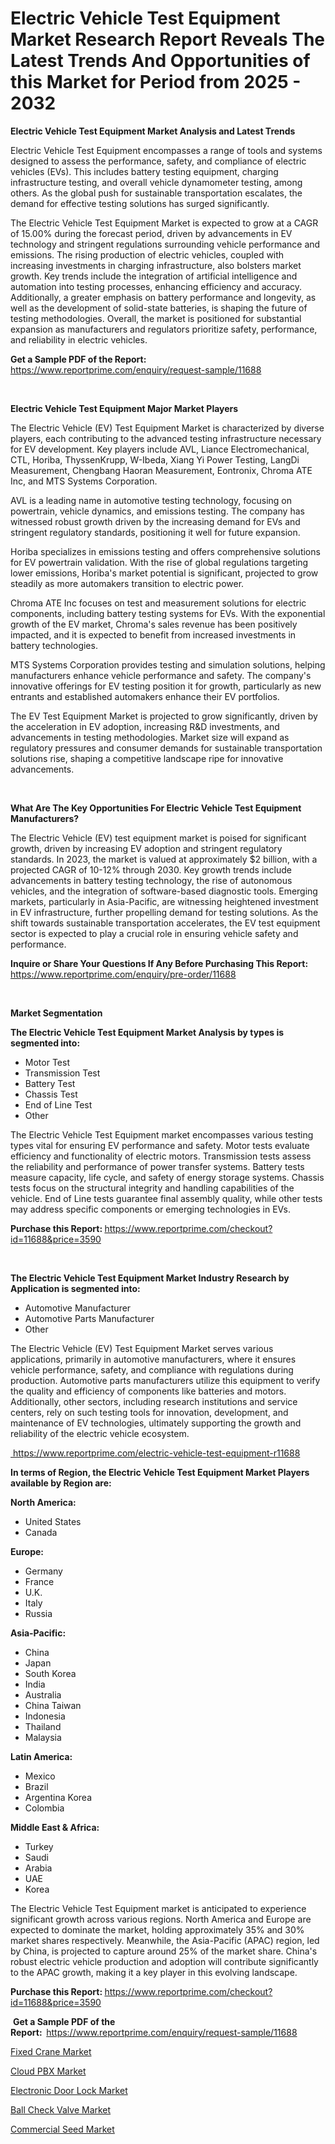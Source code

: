 <p><h1>Electric Vehicle Test Equipment Market Research Report Reveals The Latest Trends And Opportunities of this Market for Period from 2025 - 2032</h1></p><p><strong>Electric Vehicle Test Equipment Market Analysis and Latest Trends</strong></p>
<p><p>Electric Vehicle Test Equipment encompasses a range of tools and systems designed to assess the performance, safety, and compliance of electric vehicles (EVs). This includes battery testing equipment, charging infrastructure testing, and overall vehicle dynamometer testing, among others. As the global push for sustainable transportation escalates, the demand for effective testing solutions has surged significantly.</p><p>The Electric Vehicle Test Equipment Market is expected to grow at a CAGR of 15.00% during the forecast period, driven by advancements in EV technology and stringent regulations surrounding vehicle performance and emissions. The rising production of electric vehicles, coupled with increasing investments in charging infrastructure, also bolsters market growth. Key trends include the integration of artificial intelligence and automation into testing processes, enhancing efficiency and accuracy. Additionally, a greater emphasis on battery performance and longevity, as well as the development of solid-state batteries, is shaping the future of testing methodologies. Overall, the market is positioned for substantial expansion as manufacturers and regulators prioritize safety, performance, and reliability in electric vehicles.</p></p>
<p><strong>Get a Sample PDF of the Report:&nbsp;</strong> <a href="https://www.reportprime.com/enquiry/request-sample/11688?utm_campaign=3544&utm_medium=2&utm_source=Github&utm_content=ia&utm_term=17032025&utm_id=electric-vehicle-test-equipment">https://www.reportprime.com/enquiry/request-sample/11688</a></p>
<p>&nbsp;</p>
<p><strong>Electric Vehicle Test Equipment Major Market Players</strong></p>
<p><p>The Electric Vehicle (EV) Test Equipment Market is characterized by diverse players, each contributing to the advanced testing infrastructure necessary for EV development. Key players include AVL, Liance Electromechanical, CTL, Horiba, ThyssenKrupp, W-Ibeda, Xiang Yi Power Testing, LangDi Measurement, Chengbang Haoran Measurement, Eontronix, Chroma ATE Inc, and MTS Systems Corporation.</p><p>AVL is a leading name in automotive testing technology, focusing on powertrain, vehicle dynamics, and emissions testing. The company has witnessed robust growth driven by the increasing demand for EVs and stringent regulatory standards, positioning it well for future expansion.</p><p>Horiba specializes in emissions testing and offers comprehensive solutions for EV powertrain validation. With the rise of global regulations targeting lower emissions, Horiba's market potential is significant, projected to grow steadily as more automakers transition to electric power.</p><p>Chroma ATE Inc focuses on test and measurement solutions for electric components, including battery testing systems for EVs. With the exponential growth of the EV market, Chroma's sales revenue has been positively impacted, and it is expected to benefit from increased investments in battery technologies.</p><p>MTS Systems Corporation provides testing and simulation solutions, helping manufacturers enhance vehicle performance and safety. The company's innovative offerings for EV testing position it for growth, particularly as new entrants and established automakers enhance their EV portfolios.</p><p>The EV Test Equipment Market is projected to grow significantly, driven by the acceleration in EV adoption, increasing R&D investments, and advancements in testing methodologies. Market size will expand as regulatory pressures and consumer demands for sustainable transportation solutions rise, shaping a competitive landscape ripe for innovative advancements.</p></p>
<p>&nbsp;</p>
<p><strong>What Are The Key Opportunities For Electric Vehicle Test Equipment Manufacturers?</strong></p>
<p><p>The Electric Vehicle (EV) test equipment market is poised for significant growth, driven by increasing EV adoption and stringent regulatory standards. In 2023, the market is valued at approximately $2 billion, with a projected CAGR of 10-12% through 2030. Key growth trends include advancements in battery testing technology, the rise of autonomous vehicles, and the integration of software-based diagnostic tools. Emerging markets, particularly in Asia-Pacific, are witnessing heightened investment in EV infrastructure, further propelling demand for testing solutions. As the shift towards sustainable transportation accelerates, the EV test equipment sector is expected to play a crucial role in ensuring vehicle safety and performance.</p></p>
<p><strong>Inquire or Share Your Questions If Any Before Purchasing This Report:</strong> <a href="https://www.reportprime.com/enquiry/pre-order/11688?utm_campaign=3544&utm_medium=2&utm_source=Github&utm_content=ia&utm_term=17032025&utm_id=electric-vehicle-test-equipment">https://www.reportprime.com/enquiry/pre-order/11688</a></p>
<p>&nbsp;</p>
<p><strong>Market Segmentation</strong></p>
<p><strong>The Electric Vehicle Test Equipment Market Analysis by types is segmented into:</strong></p>
<p><ul><li>Motor Test</li><li>Transmission Test</li><li>Battery Test</li><li>Chassis Test</li><li>End of Line Test</li><li>Other</li></ul></p>
<p><p>The Electric Vehicle Test Equipment market encompasses various testing types vital for ensuring EV performance and safety. Motor tests evaluate efficiency and functionality of electric motors. Transmission tests assess the reliability and performance of power transfer systems. Battery tests measure capacity, life cycle, and safety of energy storage systems. Chassis tests focus on the structural integrity and handling capabilities of the vehicle. End of Line tests guarantee final assembly quality, while other tests may address specific components or emerging technologies in EVs.</p></p>
<p><strong>Purchase this Report:&nbsp;</strong><a href="https://www.reportprime.com/checkout?id=11688&price=3590&utm_campaign=3544&utm_medium=2&utm_source=Github&utm_content=ia&utm_term=17032025&utm_id=electric-vehicle-test-equipment">https://www.reportprime.com/checkout?id=11688&price=3590</a></p>
<p>&nbsp;</p>
<p><strong>The Electric Vehicle Test Equipment Market Industry Research by Application is segmented into:</strong></p>
<p><ul><li>Automotive Manufacturer</li><li>Automotive Parts Manufacturer</li><li>Other</li></ul></p>
<p><p>The Electric Vehicle (EV) Test Equipment Market serves various applications, primarily in automotive manufacturers, where it ensures vehicle performance, safety, and compliance with regulations during production. Automotive parts manufacturers utilize this equipment to verify the quality and efficiency of components like batteries and motors. Additionally, other sectors, including research institutions and service centers, rely on such testing tools for innovation, development, and maintenance of EV technologies, ultimately supporting the growth and reliability of the electric vehicle ecosystem.</p></p>
<p><a href="https://www.reportprime.com/electric-vehicle-test-equipment-r11688?utm_campaign=3544&utm_medium=2&utm_source=Github&utm_content=ia&utm_term=17032025&utm_id=electric-vehicle-test-equipment">&nbsp;https://www.reportprime.com/electric-vehicle-test-equipment-r11688</a></p>
<p><strong>In terms of Region, the Electric Vehicle Test Equipment Market Players available by Region are:</strong></p>
<p>
    <p> <strong> North America: </strong>
        <ul>
            <li>United States</li>
            <li>Canada</li>
        </ul>
        </p> 
    <p> <strong> Europe: </strong>
        <ul>
            <li>Germany</li>
            <li>France</li>
            <li>U.K.</li>
            <li>Italy</li>
            <li>Russia</li>
        </ul>
        </p> 
    <p> <strong> Asia-Pacific: </strong>
        <ul>
            <li>China</li>
            <li>Japan</li>
            <li>South Korea</li>
            <li>India</li>
            <li>Australia</li>
            <li>China Taiwan</li>
            <li>Indonesia</li>
            <li>Thailand</li>
            <li>Malaysia</li>
        </ul>
        </p> 
    <p> <strong> Latin America: </strong>
        <ul>
            <li>Mexico</li>
            <li>Brazil</li>
            <li>Argentina Korea</li>
            <li>Colombia</li>
        </ul>
        </p> 
    <p> <strong> Middle East & Africa: </strong>
        <ul>
            <li>Turkey</li>
            <li>Saudi</li>
            <li>Arabia</li>
            <li>UAE</li>
            <li>Korea</li>
        </ul>
    </p>
    </p>
<p><p>The Electric Vehicle Test Equipment market is anticipated to experience significant growth across various regions. North America and Europe are expected to dominate the market, holding approximately 35% and 30% market shares respectively. Meanwhile, the Asia-Pacific (APAC) region, led by China, is projected to capture around 25% of the market share. China's robust electric vehicle production and adoption will contribute significantly to the APAC growth, making it a key player in this evolving landscape.</p></p>
<p><strong>Purchase this Report: </strong><a href="https://www.reportprime.com/checkout?id=11688&price=3590&utm_campaign=3544&utm_medium=2&utm_source=Github&utm_content=ia&utm_term=17032025&utm_id=electric-vehicle-test-equipment">https://www.reportprime.com/checkout?id=11688&price=3590</a></p>
<p>&nbsp;<strong>Get a Sample PDF of the Report:&nbsp;&nbsp;</strong><a href="https://www.reportprime.com/enquiry/request-sample/11688?utm_campaign=3544&utm_medium=2&utm_source=Github&utm_content=ia&utm_term=17032025&utm_id=electric-vehicle-test-equipment">https://www.reportprime.com/enquiry/request-sample/11688</a></p>
<p><strong></strong></p>
<p><p><a href="https://www.linkedin.com/pulse/sales-channel-penetration-market-opportunities-fixed-crane-sisdf?utm_campaign=3544&utm_medium=2&utm_source=Github&utm_content=ia&utm_term=17032025&utm_id=electric-vehicle-test-equipment">Fixed Crane Market</a></p><p><a href="https://www.linkedin.com/pulse/competitive-intelligence-cloud-pbx-market-key-players-strategies-qlmse?utm_campaign=3544&utm_medium=2&utm_source=Github&utm_content=ia&utm_term=17032025&utm_id=electric-vehicle-test-equipment">Cloud PBX Market</a></p><p><a href="https://www.linkedin.com/pulse/market-analysis-indicates-electronic-door-lock-size-growing-xgpkf?utm_campaign=3544&utm_medium=2&utm_source=Github&utm_content=ia&utm_term=17032025&utm_id=electric-vehicle-test-equipment">Electronic Door Lock Market</a></p><p><a href="https://www.linkedin.com/pulse/comprehensive-overview-ball-check-valve-market-competitive-vsegf?utm_campaign=3544&utm_medium=2&utm_source=Github&utm_content=ia&utm_term=17032025&utm_id=electric-vehicle-test-equipment">Ball Check Valve Market</a></p><p><a href="https://github.com/sanokdagada01/Market-Research-Report-List-1/blob/main/commercial-seed-market.md?utm_campaign=3544&utm_medium=2&utm_source=Github&utm_content=ia&utm_term=17032025&utm_id=electric-vehicle-test-equipment">Commercial Seed Market</a></p></p>